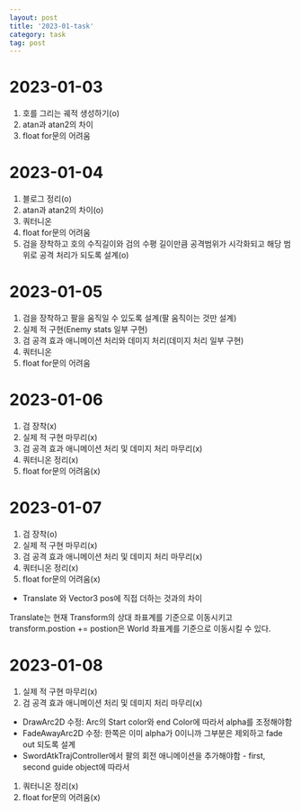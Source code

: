 ```yaml
---
layout: post
title: '2023-01-task'
category: task
tag: post
---
```


# 2023-01-03
1. 호를 그리는 궤적 생성하기(o)
2. atan과 atan2의 차이 
3. float for문의 어려움

# 2023-01-04
1. 블로그 정리(o)
2. atan과 atan2의 차이(o)
3. 쿼터니온
4. float for문의 어려움
5. 검을 장착하고 호의 수직길이와 검의 수평 길이만큼 공격범위가 시각화되고 해당 범위로 공격 처리가 되도록 설계(o)

# 2023-01-05
1. 검을 장착하고 팔을 움직일 수 있도록 설계(팔 움직이는 것만 설계)
2. 실제 적 구현(Enemy stats 일부 구현)
3. 검 공격 효과 애니메이션 처리와 데미지 처리(데미지 처리 일부 구현)
4. 쿼터니온
5. float for문의 어려움

# 2023-01-06
1. 검 장착(x)
2. 실제 적 구현 마무리(x)
3. 검 공격 효과 애니메이션 처리 및 데미지 처리 마무리(x)
4. 쿼터니온 정리(x)
5. float for문의 어려움(x)

# 2023-01-07
1. 검 장착(o)
2. 실제 적 구현 마무리(x)
3. 검 공격 효과 애니메이션 처리 및 데미지 처리 마무리(x)
4. 쿼터니온 정리(x)
5. float for문의 어려움(x)

+ Translate 와 Vector3 pos에 직접 더하는 것과의 차이

Translate는 현재 Transform의 상대 좌표계를 기준으로 이동시키고 transform.postion += postion은 World 좌표계를 기준으로 이동시킬 수 있다.


# 2023-01-08
1. 실제 적 구현 마무리(x)
2. 검 공격 효과 애니메이션 처리 및 데미지 처리 마무리(x)
- DrawArc2D 수정: Arc의 Start color와 end Color에 따라서 alpha를 조정해야함
- FadeAwayArc2D 수정: 한쪽은 이미 alpha가 0이니까 그부분은 제외하고 fade out 되도록 설계
- SwordAtkTrajController에서 팔의 회전 애니메이션을 추가해야함 - first, second guide object에 따라서

1. 쿼터니온 정리(x)
2. float for문의 어려움(x)

